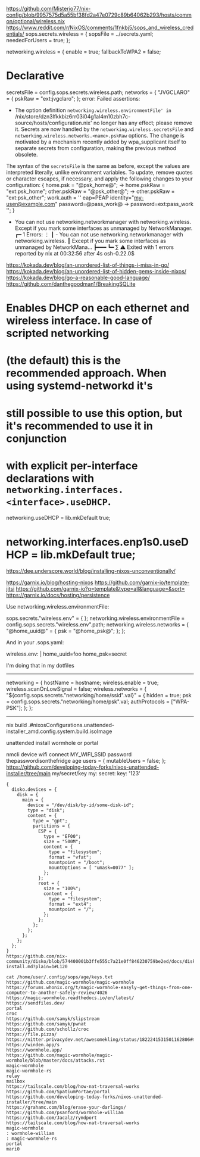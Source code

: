 https://github.com/Misterio77/nix-config/blob/9957575d5a55bf38fd2a47e0729c89b64062b293/hosts/common/optional/wireless.nix
https://www.reddit.com/r/NixOS/comments/1fnkbj5/sops_and_wireless_credentials/
sops.secrets.wireless = {
  sopsFile = ../secrets.yaml;
  neededForUsers = true;
};

networking.wireless = {
  enable = true;
  fallbackToWPA2 = false;
  # Declarative
  secretsFile = config.sops.secrets.wireless.path;
  networks = {
    "JVGCLARO" = {
      pskRaw = "ext:jvgclaro";
    };
error:
Failed assertions:
- The option definition `networking.wireless.environmentFile' in `/nix/store/dzn3lfkkbiz6rr03i04g1al4m10zbh7c-source/hosts/configuration.nix' no longer has any effect; please remove it.
Secrets are now handled by the `networking.wireless.secretsFile` and
`networking.wireless.networks.<name>.pskRaw` options.
The change is motivated by a mechanism recently added by wpa_supplicant
itself to separate secrets from configuration, making the previous
method obsolete.

The syntax of the `secretsFile` is the same as before, except the
values are interpreted literally, unlike environment variables.
To update, remove quotes or character escapes, if necessary, and
apply the following changes to your configuration:
  {
    home.psk = "@psk_home@";          →  home.pskRaw = "ext:psk_home";
    other.pskRaw = "@psk_other@";     →  other.pskRaw = "ext:psk_other";
    work.auth = ''
      eap=PEAP
      identity="my-user@example.com"
      password=@pass_work@            →  password=ext:pass_work
    '';
  }


- You can not use networking.networkmanager with networking.wireless.
Except if you mark some interfaces as <literal>unmanaged</literal> by NetworkManager.
┏━ 1 Errors:
⋮
┃        - You can not use networking.networkmanager with networking.wireless.
┃        Except if you mark some interfaces as <literal>unmanaged</literal> by NetworkMana…
┣━━━
┗━ ∑ ⚠ Exited with 1 errors reported by nix at 00:32:56 after 4s
osh-0.22.0$

https://kokada.dev/blog/an-unordered-list-of-things-i-miss-in-go/
https://kokada.dev/blog/an-unordered-list-of-hidden-gems-inside-nixos/
https://kokada.dev/blog/go-a-reasonable-good-language/
https://github.com/danthegoodman1/BreakingSQLite

# Enables DHCP on each ethernet and wireless interface. In case of scripted networking
# (the default) this is the recommended approach. When using systemd-networkd it's
# still possible to use this option, but it's recommended to use it in conjunction
# with explicit per-interface declarations with `networking.interfaces.<interface>.useDHCP`.
networking.useDHCP = lib.mkDefault true;
# networking.interfaces.enp1s0.useDHCP = lib.mkDefault true;

https://dee.underscore.world/blog/installing-nixos-unconventionally/

https://garnix.io/blog/hosting-nixos
https://github.com/garnix-io/template-jitsi
https://github.com/garnix-io?q=template&type=all&language=&sort=
https://garnix.io/docs/hosting/persistence

Use networking.wireless.environmentFile:

  sops.secrets."wireless.env" = { };
  networking.wireless.environmentFile = config.sops.secrets."wireless.env".path;
  networking.wireless.networks = {
    "@home_uuid@" = {
      psk = "@home_psk@";
    };
  };

And in your .sops.yaml:

wireless.env: |
   home_uuid=foo
   home_psk=secret

I'm doing that in my dotfiles

---

networking = {
 hostName = hostname;
 wireless.enable = true;
 wireless.scanOnLowSignal = false;
 wireless.networks = {
 "${config.sops.secrets."networking/home/ssid".val}" = {
 hidden = true;
 psk = config.sops.secrets."networking/home/psk".val;
 authProtocols = \["WPA-PSK"\];
 };
};

---

nix build .#nixosConfigurations.unattended-installer_amd.config.system.build.isoImage

unattended install
wormhole or portal

nmcli device wifi connect MY_WIFI_SSID password thepasswordisonthefridge
age
  users = {
    mutableUsers = false;
    };
    https://github.com/developing-today-forks/nixos-unattended-installer/tree/main
    my/secret/key
    my: secret: key: '123'

    {
      disko.devices = {
        disk = {
          main = {
            device = "/dev/disk/by-id/some-disk-id";
            type = "disk";
            content = {
              type = "gpt";
              partitions = {
                ESP = {
                  type = "EF00";
                  size = "500M";
                  content = {
                    type = "filesystem";
                    format = "vfat";
                    mountpoint = "/boot";
                    mountOptions = [ "umask=0077" ];
                  };
                };
                root = {
                  size = "100%";
                  content = {
                    type = "filesystem";
                    format = "ext4";
                    mountpoint = "/";
                  };
                };
              };
            };
          };
        };
      };
    }
    https://github.com/nix-community/disko/blob/574400001b3ffe555c7a21e0ff846230759be2ed/docs/disko-install.md?plain=1#L120

    cat /home/user/.config/sops/age/keys.txt
    https://github.com/magic-wormhole/magic-wormhole
    https://forums.whonix.org/t/magic-wormhole-easyly-get-things-from-one-computer-to-another-safely-review/4026
    https://magic-wormhole.readthedocs.io/en/latest/
    https://sendfiles.dev/
    portal
    croc
    https://github.com/samyk/slipstream
    https://github.com/samyk/pwnat
    https://github.com/schollz/croc
    https://file.pizza/
    https://nitter.privacydev.net/awesomekling/status/1822241531501162806#m
    https://winden.app/s
    https://wormhole.app/
    https://github.com/magic-wormhole/magic-wormhole/blob/master/docs/attacks.rst
    magic-wormhole
    magic-wormhole-rs
    relay
    mailbox
    https://tailscale.com/blog/how-nat-traversal-works
    https://github.com/SpatiumPortae/portal
    https://github.com/developing-today-forks/nixos-unattended-installer/tree/main
    https://grahamc.com/blog/erase-your-darlings/
    https://github.com/psanford/wormhole-william
    https://github.com/Jacalz/rymdport
    https://tailscale.com/blog/how-nat-traversal-works
    magic-wormhole
    : wormhole-william
    : magic-wormhole-rs
    portal
    mari0
